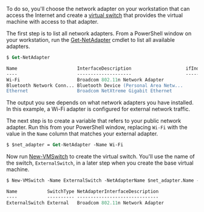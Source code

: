 To do so, you'll choose the network adapter on your workstation that can access the Internet and create a [virtual switch](https://technet.microsoft.com/en-us/library/Hh831823.aspx) that provides the virtual machine with access to that adapter.

The first step is to list all network adapters. From a PowerShell window on your workstation, run the [Get-NetAdapter](https://technet.microsoft.com/library/JJ130867.aspx) cmdlet to list all available adapters.

```ps
$ Get-NetAdapter

Name                      InterfaceDescription                    ifIndex Status       MacAddress             LinkSpeed
----                      --------------------                    ------- ------       ----------             ---------
Wi-Fi                     Broadcom 802.11n Network Adapter              6 Up           6C-4A-97-DC-40-22       450 Mbps
Bluetooth Network Conn... Bluetooth Device (Personal Area Netw...       5 Disconnected 6C-4A-97-DC-40-22         3 Mbps
Ethernet                  Broadcom NetXtreme Gigabit Ethernet           3 Disconnected BB-21-66-79-AD-7D          0 bps
```

The output you see depends on what network adapters you have installed. In this example, a Wi-Fi adapter is configured for external network traffic.

The next step is to create a variable that refers to your public network adapter. Run this from your PowerShell window, replacing `Wi-Fi` with the value in the `Name` column that matches your external adapter.

```ps
$ $net_adapter = Get-NetAdapter -Name Wi-Fi
```

Now run [New-VMSwitch](https://technet.microsoft.com/library/hh848455.aspx) to create the virtual switch. You'll use the name of the switch, `ExternalSwitch`, in a later step when you create the base virtual machine.

```ps
$ New-VMSwitch -Name ExternalSwitch -NetAdapterName $net_adapter.Name -AllowManagementOS $True -Notes "Provide public network access to VMs"

Name           SwitchType NetAdapterInterfaceDescription
----           ---------- ------------------------------
ExternalSwitch External   Broadcom 802.11n Network Adapter
```